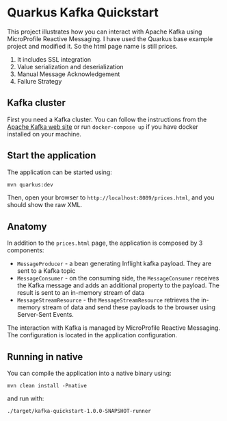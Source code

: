 Quarkus Kafka Quickstart
========================

This project illustrates how you can interact with Apache Kafka using MicroProfile Reactive Messaging. I have used the Quarkus base example project and modified it. So the html page name is still prices. 


1. It includes SSL integration
2. Value serialization and deserialization
3. Manual Message Acknowledgement
4. Failure Strategy

## Kafka cluster

First you need a Kafka cluster. You can follow the instructions from the [Apache Kafka web site](https://kafka.apache.org/quickstart) or run `docker-compose up` if you have docker installed on your machine.

## Start the application

The application can be started using: 

```bash
mvn quarkus:dev
```

Then, open your browser to `http://localhost:8089/prices.html`, and you should show the raw XML.

## Anatomy

In addition to the `prices.html` page, the application is composed by 3 components:

* `MessageProducer` - a bean generating Inflight kafka payload. They are sent to a Kafka topic
* `MessageConsumer` - on the consuming side, the `MessageConsumer` receives the Kafka message and adds an additional property to the payload.
The result is sent to an in-memory stream of data
* `MessageStreamResource`  - the `MessageStreamResource` retrieves the in-memory stream of data and send these payloads to the browser using Server-Sent Events.

The interaction with Kafka is managed by MicroProfile Reactive Messaging.
The configuration is located in the application configuration.

## Running in native

You can compile the application into a native binary using:

`mvn clean install -Pnative`

and run with:

`./target/kafka-quickstart-1.0.0-SNAPSHOT-runner` 
